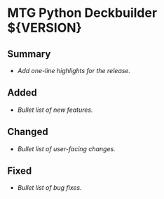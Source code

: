 # MTG Python Deckbuilder ${VERSION}

## Summary
- _Add one-line highlights for the release._

## Added
- _Bullet list of new features._

## Changed
- _Bullet list of user-facing changes._

## Fixed
- _Bullet list of bug fixes._
